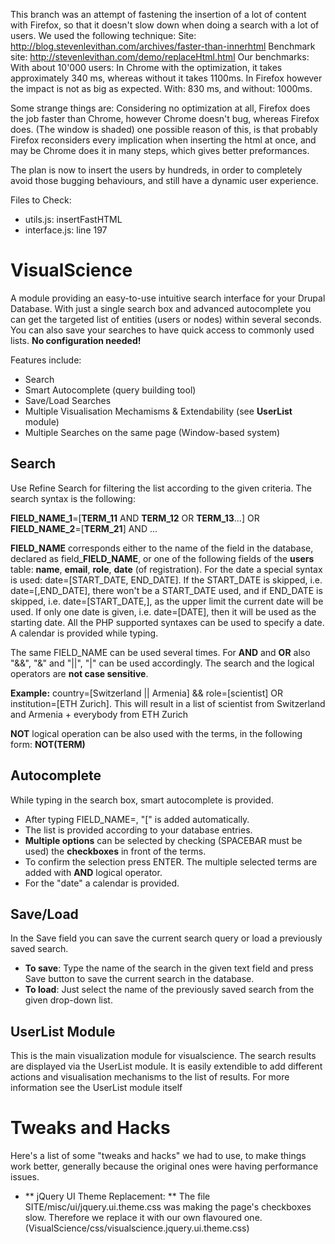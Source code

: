 This branch was an attempt of fastening the insertion of a lot of content with Firefox, so that it doesn't slow down when doing a search with a lot of users. We used the following technique:
Site: http://blog.stevenlevithan.com/archives/faster-than-innerhtml
Benchmark site: http://stevenlevithan.com/demo/replaceHtml.html
Our benchmarks: 
With about 10'000 users:
In Chrome with the optimization, it takes approximately 340 ms, whereas without it takes 1100ms.
In Firefox however the impact is not as big as expected. With: 830 ms, and without: 1000ms. 

Some strange things are: Considering no optimization at all, Firefox does the job faster than Chrome, however Chrome doesn't bug, whereas Firefox does. (The window is shaded) one possible reason of this, is that probably Firefox reconsiders every implication when inserting the html at once, and may be Chrome does it in many steps, which gives better preformances.

The plan is now to insert the users by hundreds, in order to completely avoid those bugging behaviours, and still have a dynamic user experience.

Files to Check: 
* utils.js: insertFastHTML
* interface.js: line 197



# VisualScience

A module providing an easy-to-use intuitive search interface for your Drupal Database. With just a single search box and advanced autocomplete you can get the targeted list of entities (users or nodes) within several seconds. You can also save your searches to have quick access to commonly used lists. **No configuration needed!**

Features include:
+	Search
+	Smart Autocomplete (query building tool)
+	Save/Load Searches
+	Multiple Visualisation Mechamisms & Extendability (see **UserList** module)
+	Multiple Searches on the same page (Window-based system)

## Search

Use Refine Search for filtering the list according to the given criteria. The search syntax is the following:

**FIELD_NAME_1**=[**TERM_11** AND **TERM_12** OR **TERM_13**...] OR **FIELD_NAME_2**=[**TERM_21**] AND ...

**FIELD_NAME** corresponds either to the name of the field in the database, declared as field_**FIELD_NAME**, or one of the following fields of the **users** table: **name**, **email**, **role**, **date** (of registration). For the date a special syntax is used: date=[START_DATE, END_DATE]. If the START_DATE is skipped, i.e. date=[,END_DATE], there won't be a START_DATE used, and if END_DATE is skipped, i.e. date=[START_DATE,], as the upper limit the current date will be used. If only one date is given, i.e. date=[DATE], then it will be used as the starting date. All the PHP supported syntaxes can be used to specify a date. A calendar is provided while typing.

The same FIELD_NAME can be used several times. For **AND** and **OR** also "&&", "&" and "||", "|" can be used accordingly. The search and the logical operators are **not case sensitive**. 

**Example:** country=[Switzerland || Armenia] && role=[scientist] OR institution=[ETH Zurich]. 
This will result in a list of scientist from Switzerland and Armenia + everybody from ETH Zurich  

**NOT** logical operation can be also used with the terms, in the following form: **NOT(TERM)** 

## Autocomplete

While typing in the search box, smart autocomplete is provided. 
+	After typing FIELD_NAME=, "[" is added automatically. 
+	The list is provided according to your database entries. 
+	**Multiple options** can be selected by checking (SPACEBAR must be used) the **checkboxes** in front of the terms. 
+	To confirm the selection press ENTER. The multiple selected terms are added with **AND** logical operator. 
+	For the "date" a calendar is provided.


## Save/Load
In the Save field you can save the current search query or load a previously saved search. 
+	**To save**: Type the name of the search in the given text field and press Save button to save the current search in the database. 
+	**To load**: Just select the name of the previously saved search from the given drop-down list.


## UserList Module
This is the main visualization module for visualscience. The search results are displayed via the UserList module. It is easily extendible to add different actions and visualisation mechanisms to the list of results. For more information see the UserList module itself

Tweaks and Hacks
===
Here's a list of some "tweaks and hacks" we had to use, to make things work better, generally because the original ones were having performance issues.

 * ** jQuery UI Theme Replacement: ** The file SITE/misc/ui/jquery.ui.theme.css was making the page's checkboxes slow. Therefore we replace it with our own flavoured one. (VisualScience/css/visualscience.jquery.ui.theme.css)
